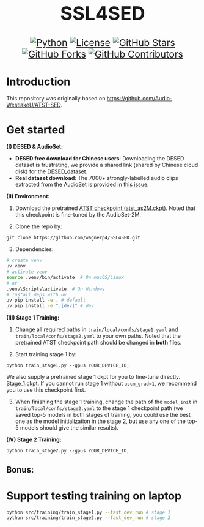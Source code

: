 <div align="center" style="font-size: 175%;">

# SSL4SED

<!-- [![Documentation](https://img.shields.io/github/actions/workflow/status/wagnerp4/SSL_SED/docs.yml?label=docs&color=3f888f)](https://wagnerp4.github.io/SSL_SED/) -->
[![Python](https://img.shields.io/badge/python-3.10%2B-3f888f?logo=python&logoColor=3f888f)](https://www.python.org/downloads/)
[![License](https://img.shields.io/github/license/wagnerp4/SSL_SED?color=3f888f)](https://github.com/wagnerp4/SSL_SED/blob/main/LICENSE)
[![GitHub Stars](https://img.shields.io/github/stars/wagnerp4/SSL_SED?color=3f888f)](https://github.com/wagnerp4/SSL_SED/stargazers)
[![GitHub Forks](https://img.shields.io/github/forks/wagnerp4/SSL_SED?color=3f888f)](https://github.com/wagnerp4/SSL_SED/network/members)
[![GitHub Contributors](https://img.shields.io/github/contributors/wagnerp4/SSL_SED?color=3f888f)](https://github.com/wagnerp4/SSL_SED/graphs/contributors)

</div>

# Introduction
This repository was originally based on https://github.com/Audio-WestlakeU/ATST-SED.

# Get started

**(I) DESED & AudioSet:**
- **DESED free download for Chinese users**: Downloading the DESED dataset is frustrating, we provide a shared link (shared by Chinese cloud disk) for the [DESED_dataset](https://pan.xunlei.com/s/VNzWiiE1XZGd00jFc_HC72FzA1?pwd=bipt#).
- **Real dataset download**: The 7000+ strongly-labelled audio clips extracted from the AudioSet is provided in [this issue](https://github.com/Audio-WestlakeU/ATST-SED/issues/5).

**(II) Environment:**
1. Download the pretrained [ATST checkpoint (atst_as2M.ckpt)](https://drive.google.com/file/d/1_xb0_n3UNbUG_pH1vLHTviLfsaSfCzxz/view?usp=drive_link). Noted that this checkpoint is fine-tuned by the AudioSet-2M.

2. Clone the repo by:
```
git clone https://github.com/wagnerp4/SSL4SED.git
```

3. Dependencies:
```bash
# create venv
uv venv 
# activate venv
source .venv/bin/activate  # On macOS/Linux
# or
.venv\Scripts\activate  # On Windows
# Install deps with uv
uv pip install -e . # default
uv pip install -e ".[dev]" # dev
```

**(III) Stage 1 Training:**
1. Change all required paths in `train/local/confs/stage1.yaml` and `train/local/confs/stage2.yaml` to your own paths. Noted that the pretrained ATST checkpoint path should be changed in **both** files.

2. Start training stage 1 by:

```
python train_stage1.py --gpus YOUR_DEVICE_ID,
```

We also supply a pretrained stage 1 ckpt for you to fine-tune directly. [Stage_1.ckpt](https://drive.google.com/file/d/1_sGve3FySPEqZQKYDO_DVntZ-VWVhtWN/view?usp=drive_link). If you cannot run stage 1 without `accm_grad=1`, we recommend you to use this checkpoint first.

3. When finishing the stage 1 training, change the path of the `model_init` in `train/local/confs/stage2.yaml` to the stage 1 checkpoint path (we saved top-5 models in both stages of training, you could use the best one as the model initialization in the stage 2, but use any one of the top-5 models should give the similar results).

**(IV) Stage 2 Training:**
```
python train_stage2.py --gpus YOUR_DEVICE_ID,
```

## Bonus:

# Support testing training on laptop
```bash
python src/training/train_stage1.py --fast_dev_run # stage 1
python src/training/train_stage2.py --fast_dev_run # stage 2
```